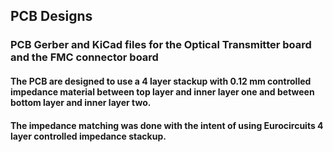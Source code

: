 ## PCB Designs

### PCB Gerber and KiCad files for the Optical Transmitter board and the FMC connector board

#### The PCB are designed to use a 4 layer stackup with 0.12 mm controlled impedance material between top layer and inner layer one and between bottom layer and inner layer two.
#### The impedance matching was done with the intent of using Eurocircuits 4 layer controlled impedance stackup.


